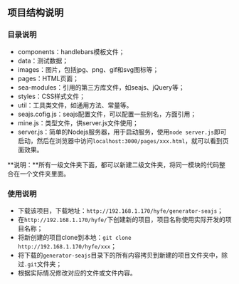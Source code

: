 ## 项目结构说明
### 目录说明
- components：handlebars模板文件；
- data：测试数据；
- images：图片，包括jpg、png、gif和svg图标等；
- pages：HTML页面；
- sea-modules：引用的第三方库文件，如seajs、jQuery等；
- styles：CSS样式文件；
- util：工具类文件，如通用方法、常量等。
- seajs.cofig.js：seajs配置文件，可以配置一些别名，方面引用；
- mine.js：类型文件，供server.js文件使用；
- server.js：简单的Nodejs服务器，用于启动服务，使用`node server.js`即可启动，然后在浏览器中访问`localhost:3000/pages/xxx.html`，就可以看到页面效果。

**说明：**所有一级文件夹下面，都可以新建二级文件夹，将同一模块的代码整合在一个文件夹里面。

### 使用说明
- 下载该项目，下载地址：`http://192.168.1.170/hyfe/generator-seajs`；
- 在`http://192.168.1.170/hyfe/`下创建新的项目，项目名称使用实际开发的项目名称；
- 将新创建的项目clone到本地：`git clone http://192.168.1.170/hyfe/xxx`；
- 将下载的`generator-seajs`目录下的所有内容拷贝到新建的项目文件夹中，除过`.git`文件夹；
- 根据实际情况修改对应的文件或文件内容。

